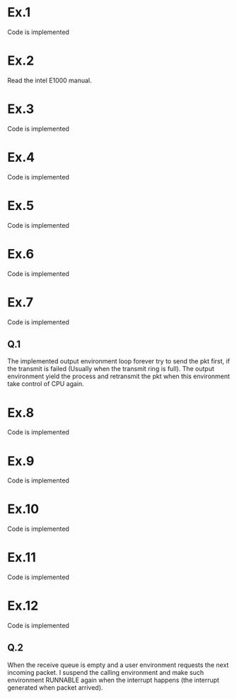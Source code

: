 # Ex.1
Code is implemented

# Ex.2
Read the intel E1000 manual.

# Ex.3
Code is implemented

# Ex.4
Code is implemented

# Ex.5
Code is implemented

# Ex.6
Code is implemented

# Ex.7
Code is implemented

## Q.1
The implemented output environment loop forever try to send the pkt first, if the transmit is failed (Usually when the transmit ring is full). The output environment yield the process and retransmit the pkt when this environment take control of CPU again.

# Ex.8
Code is implemented

# Ex.9
Code is implemented

# Ex.10
Code is implemented

# Ex.11
Code is implemented

# Ex.12
Code is implemented

## Q.2
When the receive queue is empty and a user environment requests the next
incoming packet. I suspend the calling environment and make such environment
RUNNABLE again when the interrupt happens (the interrupt generated when packet
arrived).

